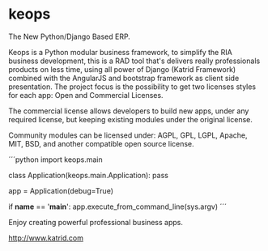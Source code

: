 keops
=====

The New Python/Django Based ERP.

Keops is a Python modular business framework, to simplify the RIA business development,
this is a RAD tool that's delivers really professionals products on less time, using all power of Django (Katrid Framework) combined with the AngularJS and bootstrap framework as client side presentation.
The project focus is the possibility to get two licenses styles for each app: Open and Commercial Licenses.

The commercial license allows developers to build new apps, under any required license, but keeping existing modules under the original license.

Community modules can be licensed under: AGPL, GPL, LGPL, Apache, MIT, BSD, and another compatible open source license.

´´´python
import keops.main

class Application(keops.main.Application):
    pass

app = Application(debug=True)

if __name__ == '__main__':
    app.execute_from_command_line(sys.argv)
´´´

Enjoy creating powerful professional business apps.

http://www.katrid.com
